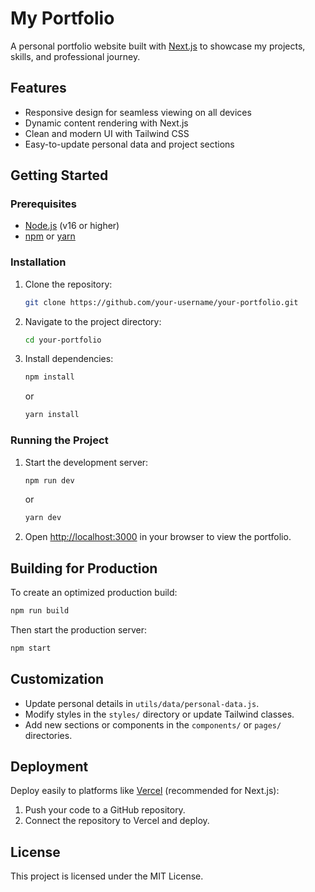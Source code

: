 # My Portfolio

A personal portfolio website built with [Next.js](https://nextjs.org/) to showcase my projects, skills, and professional journey.

## Features
- Responsive design for seamless viewing on all devices
- Dynamic content rendering with Next.js
- Clean and modern UI with Tailwind CSS
- Easy-to-update personal data and project sections

## Getting Started

### Prerequisites
- [Node.js](https://nodejs.org/) (v16 or higher)
- [npm](https://www.npmjs.com/) or [yarn](https://yarnpkg.com/)

### Installation
1. Clone the repository:
   ```bash
   git clone https://github.com/your-username/your-portfolio.git
   ```
2. Navigate to the project directory:
   ```bash
   cd your-portfolio
   ```
3. Install dependencies:
   ```bash
   npm install
   ```
   or
   ```bash
   yarn install
   ```

### Running the Project
1. Start the development server:
   ```bash
   npm run dev
   ```
   or
   ```bash
   yarn dev
   ```
2. Open [http://localhost:3000](http://localhost:3000) in your browser to view the portfolio.

## Building for Production
To create an optimized production build:
```bash
npm run build
```
Then start the production server:
```bash
npm start
```

## Customization
- Update personal details in `utils/data/personal-data.js`.
- Modify styles in the `styles/` directory or update Tailwind classes.
- Add new sections or components in the `components/` or `pages/` directories.

## Deployment
Deploy easily to platforms like [Vercel](https://vercel.com/) (recommended for Next.js):
1. Push your code to a GitHub repository.
2. Connect the repository to Vercel and deploy.

## License
This project is licensed under the MIT License.